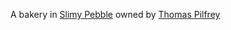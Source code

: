 A bakery in [Slimy Pebble](SlimyPebble) owned by [Thomas Pilfrey](obsidian://open?vault=Appalachian&file=Non%20Player%20Characters%2FThomasPilfrey)  